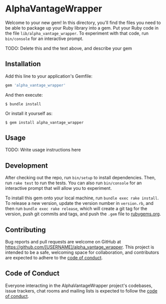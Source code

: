 # AlphaVantageWrapper

Welcome to your new gem! In this directory, you'll find the files you need to be able to package up your Ruby library into a gem. Put your Ruby code in the file `lib/alpha_vantage_wrapper`. To experiment with that code, run `bin/console` for an interactive prompt.

TODO: Delete this and the text above, and describe your gem

## Installation

Add this line to your application's Gemfile:

```ruby
gem 'alpha_vantage_wrapper'
```

And then execute:

    $ bundle install

Or install it yourself as:

    $ gem install alpha_vantage_wrapper

## Usage

TODO: Write usage instructions here

## Development

After checking out the repo, run `bin/setup` to install dependencies. Then, run `rake test` to run the tests. You can also run `bin/console` for an interactive prompt that will allow you to experiment.

To install this gem onto your local machine, run `bundle exec rake install`. To release a new version, update the version number in `version.rb`, and then run `bundle exec rake release`, which will create a git tag for the version, push git commits and tags, and push the `.gem` file to [rubygems.org](https://rubygems.org).

## Contributing

Bug reports and pull requests are welcome on GitHub at https://github.com/[USERNAME]/alpha_vantage_wrapper. This project is intended to be a safe, welcoming space for collaboration, and contributors are expected to adhere to the [code of conduct](https://github.com/[USERNAME]/alpha_vantage_wrapper/blob/master/CODE_OF_CONDUCT.md).


## Code of Conduct

Everyone interacting in the AlphaVantageWrapper project's codebases, issue trackers, chat rooms and mailing lists is expected to follow the [code of conduct](https://github.com/[USERNAME]/alpha_vantage_wrapper/blob/master/CODE_OF_CONDUCT.md).
